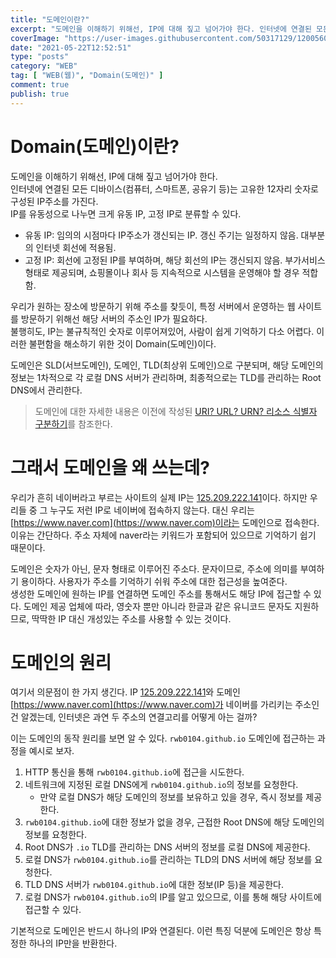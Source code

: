 ```yaml
---
title: "도메인이란?"
excerpt: "도메인을 이해하기 위해선, IP에 대해 짚고 넘어가야 한다. 인터넷에 연결된 모든 디바이스(컴퓨터, 스마트폰, 공유기 등)는 고유한 12자리 숫자로 구성된 IP주소를 가진다. IP를 유동성으로 나누면 크게 유동 IP, 고정 IP로 분류할 수 있다. 유동 IP: 임의의 시점마다 IP주소가 갱신되는 IP. 갱신 주기는 일정하지 않음. 대부분의 인터넷 회선에 적용됨. 고정 IP: 회선에 고정된 IP를 부여하며, 해당 회선의 IP는 갱신되지 않음. 부가서비스 형태로 제공되며, 쇼핑몰이나 회사 등 지속적으로 시스템을 운영해야 할 경우 적합함. 우리가 원하는 장소에 방문하기 위해 주소를 찾듯이, 특정 서버에서 운영하는 웹 사이트를 방문하기 위해선 해당 서버의 주소인 IP가 필요하다."
coverImage: "https://user-images.githubusercontent.com/50317129/120056028-b2985880-c074-11eb-8cc3-39f5f10a2c7f.png"
date: "2021-05-22T12:52:51"
type: "posts"
category: "WEB"
tag: [ "WEB(웹)", "Domain(도메인)" ]
comment: true
publish: true
---
```


# Domain(도메인)이란?

도메인을 이해하기 위해선, IP에 대해 짚고 넘어가야 한다.  
인터넷에 연결된 모든 디바이스(컴퓨터, 스마트폰, 공유기 등)는 <span class="blue-500">고유한 12자리 숫자로 구성된 IP주소</span>를 가진다.  
IP를 유동성으로 나누면 크게 유동 IP, 고정 IP로 분류할 수 있다.

* <span class="primary">유동 IP</span>: 임의의 시점마다 IP주소가 갱신되는 IP. 갱신 주기는 일정하지 않음. 대부분의 인터넷 회선에 적용됨.
* <span class="primary">고정 IP</span>: 회선에 고정된 IP를 부여하며, 해당 회선의 IP는 갱신되지 않음. 부가서비스 형태로 제공되며, 쇼핑몰이나 회사 등 지속적으로 시스템을 운영해야 할 경우 적합함.

우리가 원하는 장소에 방문하기 위해 주소를 찾듯이, <span class="green-500">특정 서버에서 운영하는 웹 사이트를 방문하기 위해선 해당 서버의 주소인 IP가 필요</span>하다.  
불행히도, IP는 불규칙적인 숫자로 이루어져있어, 사람이 쉽게 기억하기 다소 어렵다. 이러한 불편함을 해소하기 위한 것이 Domain(도메인)이다.

도메인은 <span class="pink-400">SLD(서브도메인)</span>, <span class="pink-400">도메인</span>, <span class="pink-400">TLD(최상위 도메인)</span>으로 구분되며, 해당 도메인의 정보는 1차적으로 각 로컬 DNS 서버가 관리하며, 최종적으로는 TLD를 관리하는 Root DNS에서 관리한다.

> 도메인에 대한 자세한 내용은 이전에 작성된 [URI? URL? URN? 리소스 식별자 구분하기](/posts/uri-url-urn)를 참조한다.

# 그래서 도메인을 왜 쓰는데?

우리가 흔히 <span class="green-A700">네이버</span>라고 부르는 사이트의 실제 IP는 [125.209.222.141](http://125.209.222.141)이다. 하지만 우리들 중 그 누구도 저런 IP로 <span class="green-A700">네이버</span>에 접속하지 않는다. 대신 우리는 [https://www.naver.com](https://www.naver.com)이라는 도메인으로 접속한다. 이유는 간단하다. 주소 자체에 <span class="green-A700">naver</span>라는 키워드가 포함되어 있으므로 기억하기 쉽기 때문이다.

<span class="pink-400">도메인</span>은 숫자가 아닌, 문자 형태로 이루어진 주소다. 문자이므로, 주소에 의미를 부여하기 용이하다. 사용자가 주소를 기억하기 쉬워 주소에 대한 접근성을 높여준다.  
생성한 <span class="pink-400">도메인</span>에 원하는 IP를 연결하면 <span class="pink-400">도메인</span> 주소를 통해서도 해당 IP에 접근할 수 있다.
<span class="pink-400">도메인</span> 제공 업체에 따라, 영숫자 뿐만 아니라 한글과 같은 유니코드 문자도 지원하므로, 딱딱한 IP 대신 개성있는 주소를 사용할 수 있는 것이다.

# 도메인의 원리

여기서 의문점이 한 가지 생긴다. IP [125.209.222.141](http://125.209.222.141)와 <span class="pink-400">도메인</span> [https://www.naver.com](https://www.naver.com)가 <span class="green-A700">네이버</span>를 가리키는 주소인건 알겠는데, 인터넷은 과연 두 주소의 연결고리를 어떻게 아는 걸까?

이는 <span class="pink-400">도메인</span>의 동작 원리를 보면 알 수 있다. `rwb0104.github.io` <span class="pink-400">도메인</span>에 접근하는 과정을 예시로 보자.

1. HTTP 통신을 통해 `rwb0104.github.io`에 접근을 시도한다.
2. 네트워크에 지정된 로컬 DNS에게 `rwb0104.github.io`의 정보를 요청한다.
   * 만약 로컬 DNS가 해당 도메인의 정보를 보유하고 있을 경우, 즉시 정보를 제공한다.
3. `rwb0104.github.io`에 대한 정보가 없을 경우, 근접한 Root DNS에 해당 도메인의 정보를 요청한다.
4. Root DNS가 `.io` TLD를 관리하는 DNS 서버의 정보를 로컬 DNS에 제공한다.
5. 로컬 DNS가 `rwb0104.github.io`를 관리하는 TLD의 DNS 서버에 해당 정보를 요청한다.
6. TLD DNS 서버가 `rwb0104.github.io`에 대한 정보(IP 등)을 제공한다.
7. 로컬 DNS가 `rwb0104.github.io`의 IP를 알고 있으므로, 이를 통해 해당 사이트에 접근할 수 있다.

기본적으로 <span class="pink-400">도메인</span>은 반드시 하나의 IP와 연결된다. 이런 특징 덕분에 <span class="pink-400">도메인</span>은 항상 특정한 하나의 IP만을 반환한다.
